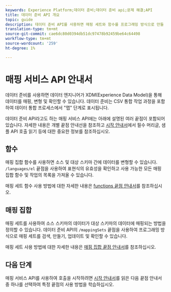 ```yaml
---
keywords: Experience Platform;데이터 준비;데이터 준비 api;문제 해결;API
title: 데이터 준비 API 개요
topic: guide
description: 데이터 준비 API를 사용하면 매핑 세트와 함수를 프로그래밍 방식으로 만들 수 있으므로 소스 스키마와 대상 스키마 간에 데이터를 변환할 수 있습니다.
translation-type: tm+mt
source-git-commit: cae6dc80d0394db51dc97478b92459be64c64498
workflow-type: tm+mt
source-wordcount: '259'
ht-degree: 1%

---
```



# 매핑 서비스 API 안내서

데이터 준비를 사용하면 데이터 엔지니어가 XDM(Experience Data Model)을 통해 데이터를 매핑, 변형 및 확인할 수 있습니다. 데이터 준비는 CSV 통합 작업 과정을 포함하여 데이터 통합 프로세스에서 &quot;맵&quot; 단계로 표시됩니다.

데이터 준비 API라고도 하는 매핑 서비스 API에는 아래에 설명된 여러 끝점이 포함되어 있습니다. 자세한 내용은 개별 끝점 안내선을 참조하고 [시작 안내서](./getting-started.md)에서 필수 머리글, 샘플 API 호출 읽기 등에 대한 중요한 정보를 참조하십시오.

## 함수

매핑 집합 함수를 사용하면 소스 및 대상 스키마 간에 데이터를 변형할 수 있습니다. `/languages/el` 끝점을 사용하여 표현식의 유효성을 확인하고 사용 가능한 모든 매핑 집합 함수 및 작업의 목록을 가져올 수 있습니다.

매핑 세트 함수 사용 방법에 대한 자세한 내용은 [functions 끝점 안내서](./functions.md)를 참조하십시오.

## 매핑 집합

매핑 세트를 사용하여 소스 스키마의 데이터가 대상 스키마의 데이터에 매핑되는 방법을 정의할 수 있습니다. 데이터 준비 API의 `/mappingSets` 끝점을 사용하여 프로그래밍 방식으로 매핑 세트를 검색, 만들기, 업데이트 및 확인할 수 있습니다.

매핑 세트 사용 방법에 대한 자세한 내용은 [매핑 집합 끝점 안내서](./mapping-set.md)를 참조하십시오.

## 다음 단계

매핑 서비스 API를 사용하여 호출을 시작하려면 [시작 안내서](./getting-started.md)를 읽은 다음 끝점 안내서 중 하나를 선택하여 특정 끝점의 사용 방법을 학습하십시오.